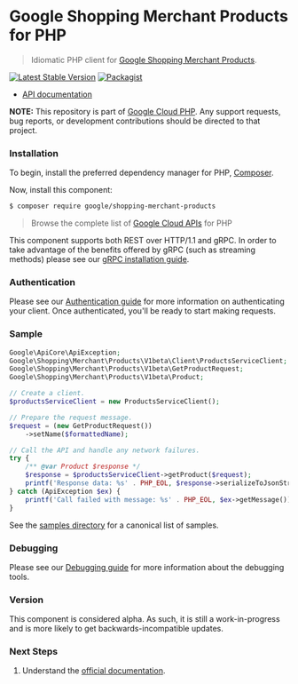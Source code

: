 # Google Shopping Merchant Products for PHP

> Idiomatic PHP client for [Google Shopping Merchant Products](https://developers.google.com/merchant/api).

[![Latest Stable Version](https://poser.pugx.org/google/shopping-merchant-products/v/stable)](https://packagist.org/packages/google/shopping-merchant-products) [![Packagist](https://img.shields.io/packagist/dm/google/shopping-merchant-products.svg)](https://packagist.org/packages/google/shopping-merchant-products)

* [API documentation](https://cloud.google.com/php/docs/reference/shopping-merchant-products/latest)

**NOTE:** This repository is part of [Google Cloud PHP](https://github.com/googleapis/google-cloud-php). Any
support requests, bug reports, or development contributions should be directed to
that project.

### Installation

To begin, install the preferred dependency manager for PHP, [Composer](https://getcomposer.org/).

Now, install this component:

```sh
$ composer require google/shopping-merchant-products
```

> Browse the complete list of [Google Cloud APIs](https://cloud.google.com/php/docs/reference)
> for PHP

This component supports both REST over HTTP/1.1 and gRPC. In order to take advantage of the benefits
offered by gRPC (such as streaming methods) please see our
[gRPC installation guide](https://cloud.google.com/php/grpc).

### Authentication

Please see our [Authentication guide](https://github.com/googleapis/google-cloud-php/blob/main/AUTHENTICATION.md) for more information
on authenticating your client. Once authenticated, you'll be ready to start making requests.

### Sample

```php
Google\ApiCore\ApiException;
Google\Shopping\Merchant\Products\V1beta\Client\ProductsServiceClient;
Google\Shopping\Merchant\Products\V1beta\GetProductRequest;
Google\Shopping\Merchant\Products\V1beta\Product;

// Create a client.
$productsServiceClient = new ProductsServiceClient();

// Prepare the request message.
$request = (new GetProductRequest())
    ->setName($formattedName);

// Call the API and handle any network failures.
try {
    /** @var Product $response */
    $response = $productsServiceClient->getProduct($request);
    printf('Response data: %s' . PHP_EOL, $response->serializeToJsonString());
} catch (ApiException $ex) {
    printf('Call failed with message: %s' . PHP_EOL, $ex->getMessage());
}
```

See the [samples directory](https://github.com/googleapis/php-shopping-merchant-products/tree/main/samples) for a canonical list of samples.

### Debugging

Please see our [Debugging guide](https://github.com/googleapis/google-cloud-php/blob/main/DEBUG.md)
for more information about the debugging tools.

### Version

This component is considered alpha. As such, it is still a work-in-progress and is more likely to get backwards-incompatible updates.

### Next Steps

1. Understand the [official documentation](https://developers.google.com/merchant/api).
